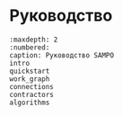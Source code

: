 # Руководство

```{toctree}
:maxdepth: 2
:numbered:
caption: Руководство SAMPO
intro
quickstart
work_graph
connections
contractors
algorithms
```

